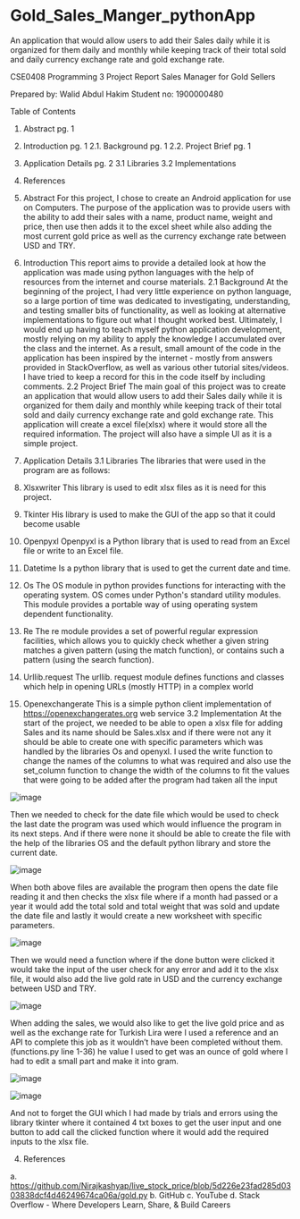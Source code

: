 # Gold_Sales_Manger_pythonApp
An application that would allow users to add their Sales daily while it is organized for them daily and monthly while keeping track of their total sold and daily currency exchange rate and gold exchange rate. 










CSE0408 Programming 3 Project Report
Sales Manager for Gold Sellers


Prepared by: Walid Abdul Hakim
Student no: 1900000480







Table of Contents 

1.	Abstract									 	 pg. 1 
2.	Introduction 									 pg. 1
2.1.	Background 									 pg. 1
2.2.	Project Brief 									 pg. 1
3.	Application Details 									 pg. 2
	3.1 Libraries
3.2 Implementations                       							 
4.	References















1.	Abstract 
For this project, I chose to create an Android application for use on Computers. The purpose of the application was to provide users with the ability to add their sales with a name, product name, weight and price, then use then adds it to the excel sheet while also adding the most current gold price as well as the currency exchange rate between USD and TRY.
2.	Introduction
This report aims to provide a detailed look at how the application was made using python languages with the help of resources from the internet and course materials.
2.1	Background
At the beginning of the project, I had very little experience on python language, so a large portion of time was dedicated to investigating, understanding, and testing smaller bits of functionality, as well as looking at alternative implementations to figure out what I thought worked best. Ultimately, I would end up having to teach myself python application development, mostly relying on my ability to apply the knowledge I accumulated over the class and the internet. As a result, small amount of the code in the application has been inspired by the internet - mostly from answers provided in StackOverflow, as well as various other tutorial sites/videos. I have tried to keep a record for this in the code itself by including comments. 
2.2	Project Brief
 The main goal of this project was to create an application that would allow users to add their Sales daily while it is organized for them daily and monthly while keeping track of their total sold and daily currency exchange rate and gold exchange rate. This application will create a excel file(xlsx) where it would store all the required information. The project will also have a simple UI as it is a simple project.






3.	Application Details
3.1 Libraries 
The libraries that were used in the program are as follows:
1.	Xlsxwriter
This library is used to edit xlsx files as it is need for this project.
2.	Tkinter
His library is used to make the GUI of the app so that it could become usable
3.	Openpyxl
Openpyxl is a Python library that is used to read from an Excel file or write to an Excel file.
4.	Datetime
Is a python library that is used to get the current date and time.

5.	Os
The OS module in python provides functions for interacting with the operating system. OS comes under Python's standard utility modules. This module provides a portable way of using operating system dependent functionality.

6.	Re
The re module provides a set of powerful regular expression facilities, which allows you to quickly check whether a given string matches a given pattern (using the match function), or contains such a pattern (using the search function).

7.	Urllib.request
The urllib. request module defines functions and classes which help in opening URLs (mostly HTTP) in a complex world
8.	Openexchangerate
This is a simple python client implementation of https://openexchangerates.org web service
3.2 Implementation
At the start of the project, we needed to be able to open a xlsx file for adding Sales and its name should be Sales.xlsx and if there were not any it should be able to create one with specific parameters which was handled by the libraries Os and openyxl. I used the write function to change the names of the columns to what was required and also use the set_column function to change the width of the columns to fit the values that were going to be added after the program had taken all the input

 ![image](https://user-images.githubusercontent.com/92942235/208384298-035becae-a790-4328-b487-407399ba0c92.png)



Then we needed to check for the date file which would be used to check the last date the program was used which would influence the program in its next steps. And if there were none it should be able to create the file with the help of the libraries OS and the default python library and store the current date.
 
![image](https://user-images.githubusercontent.com/92942235/208384324-a52db460-67db-4e73-beee-31fdc29fe47c.png)


When both above files are available the program then opens the date file reading it and then checks the xlsx file where if a month had passed or a year it would add the total sold and total weight that was sold and update the date file and lastly it would create a new worksheet with specific parameters. 

![image](https://user-images.githubusercontent.com/92942235/208384343-eaf3f0ff-b968-4847-b451-cbbb83189fc2.png)


Then we would need a function where if the done button were clicked it would take the input of the user check for any error and add it to the xlsx file, it would also add the live gold rate in USD and the currency exchange between USD and TRY.
 
 ![image](https://user-images.githubusercontent.com/92942235/208384369-4f552213-fbe1-4b6d-85e4-2176cd0c05c9.png)

 
When adding the sales, we would also like to get the live gold price and as well as the exchange rate for Turkish Lira were I used a reference and an API to complete this job as it wouldn’t have been completed without them. (functions.py line 1-36) he value I used to get was an ounce of gold where I had to edit a small part and make it into gram.
 
![image](https://user-images.githubusercontent.com/92942235/208384388-e1cacb8e-0a05-43c3-880c-fb5bcf435a01.png)


![image](https://user-images.githubusercontent.com/92942235/208384431-c16f255e-b0ab-4e67-8f70-607ca55233d3.png)


And not to forget the GUI which I had made by trials and errors using the library tkinter where it contained 4 txt boxes to get the user input and one button to add call the clicked function where it would add the required inputs to the xlsx file.








4.	References

a.	https://github.com/Nirajkashyap/live_stock_price/blob/5d226e23fad285d0303838dcf4d46249674ca06a/gold.py
b.	GitHub
c.	YouTube
d.	Stack Overflow - Where Developers Learn, Share, & Build Careers







